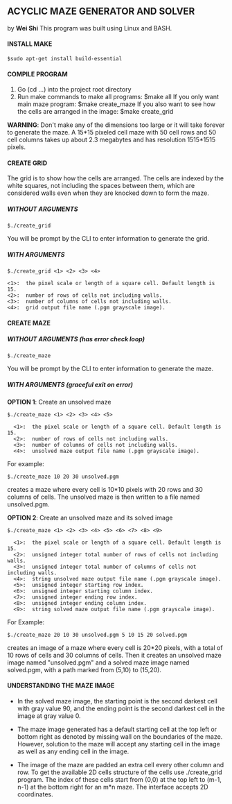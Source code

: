 ## ACYCLIC MAZE GENERATOR AND SOLVER
by **Wei Shi**
This program was built using Linux and BASH.

#### INSTALL MAKE
```{r, engine='bash', count_lines}
$sudo apt-get install build-essential
```

#### COMPILE PROGRAM
1.  Go (cd ...) into the project root directory
2.  Run make commands to make all programs:
      $make all
      If you only want main maze program:
        $make create_maze
      If you also want to see how the cells are arranged in the image:
        $make create_grid

**WARNING**: Don't make any of the dimensions too large or it will take forever
  to generate the maze. A 15\*15 pixeled cell maze with 50 cell rows and 50 cell
  columns takes up about 2.3 megabytes and has resolution 1515\*1515 pixels.

#### CREATE GRID
  The grid is to show how the cells are arranged. The cells are indexed by the
  white squares, not including the spaces between them, which are considered walls
  even when they are knocked down to form the maze.

##### WITHOUT ARGUMENTS
```{r, engine='bash', count_lines}
$./create_grid
```
You will be prompt by the CLI to enter information to generate the grid.

##### WITH ARGUMENTS
```{r, engine='bash', count_lines}
$./create_grid <1> <2> <3> <4>
```
    <1>:  the pixel scale or length of a square cell. Default length is 15.
    <2>:  number of rows of cells not including walls.
    <3>:  number of columns of cells not including walls.
    <4>:  grid output file name (.pgm grayscale image).

#### CREATE MAZE
##### WITHOUT ARGUMENTS (has error check loop)
```{r, engine='bash', count_lines}
$./create_maze
```
You will be prompt by the CLI to enter information to generate the maze.
##### WITH ARGUMENTS (graceful exit on error)
**OPTION 1**: Create an unsolved maze
```{r, engine='bash', count_lines}
$./create_maze <1> <2> <3> <4> <5>
```
      <1>:  the pixel scale or length of a square cell. Default length is 15.
      <2>:  number of rows of cells not including walls.
      <3>:  number of columns of cells not including walls.
      <4>:  unsolved maze output file name (.pgm grayscale image).
For example:
```{r, engine='bash', count_lines}
$./create_maze 10 20 30 unsolved.pgm
```
creates a maze where every cell is 10*10 pixels with 20 rows and 30 columns
of cells. The unsolved maze is then written to a file named unsolved.pgm.

**OPTION 2**: Create an unsolved maze and its solved image
```{r, engine='bash', count_lines}
$./create_maze <1> <2> <3> <4> <5> <6> <7> <8> <9>
```
      <1>:  the pixel scale or length of a square cell. Default length is 15.
      <2>:  unsigned integer total number of rows of cells not including walls.
      <3>:  unsigned integer total number of columns of cells not including walls.
      <4>:  string unsolved maze output file name (.pgm grayscale image).
      <5>:  unsigned integer starting row index.
      <6>:  unsigned integer starting column index.
      <7>:  unsigned integer ending row index.
      <8>:  unsigned integer ending column index.
      <9>:  string solved maze output file name (.pgm grayscale image).
For Example:
```{r, engine='bash', count_lines}
$./create_maze 20 10 30 unsolved.pgm 5 10 15 20 solved.pgm
```
  creates an image of a maze where every cell is 20*20 pixels, with a total
  of 10 rows of cells and 30 columns of cells. Then it creates an unsolved
  maze image named "unsolved.pgm" and a solved maze image named solved.pgm,
  with a path marked from (5,10) to (15,20).

#### UNDERSTANDING THE MAZE IMAGE
- In the solved maze image, the starting point is the second darkest cell with
  gray value 90, and the ending point is the second darkest cell in the image at
  gray value 0.

- The maze image generated has a default starting cell at the top left or bottom
  right as denoted by missing wall on the boundaries of the maze. However,
  solution to the maze will accept any starting cell in the image as well as any
  ending cell in the image.

- The image of the maze are padded an extra cell every other column and row. To
  get the available 2D cells structure of the cells use ./create_grid program.
  The index of these cells start from (0,0) at the top left to
  (m-1, n-1) at the bottom right for an m\*n maze. The interface accepts
  2D coordinates.
